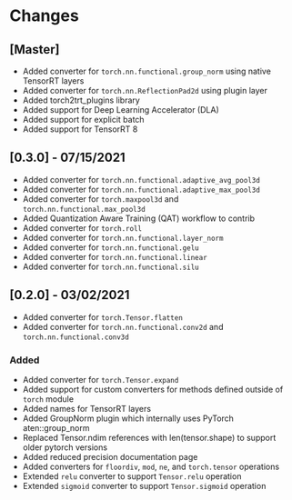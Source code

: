# Changes

## [Master]

- Added converter for ``torch.nn.functional.group_norm`` using native TensorRT layers
- Added converter for ``torch.nn.ReflectionPad2d`` using plugin layer
- Added torch2trt_plugins library
- Added support for Deep Learning Accelerator (DLA)
- Added support for explicit batch
- Added support for TensorRT 8

## [0.3.0] - 07/15/2021

- Added converter for ``torch.nn.functional.adaptive_avg_pool3d``
- Added converter for ``torch.nn.functional.adaptive_max_pool3d``
- Added converter for ``torch.maxpool3d`` and ``torch.nn.functional.max_pool3d``
- Added Quantization Aware Training (QAT) workflow to contrib
- Added converter for ``torch.roll``
- Added converter for ``torch.nn.functional.layer_norm``
- Added converter for ``torch.nn.functional.gelu``
- Added converter for ``torch.nn.functional.linear``
- Added converter for ``torch.nn.functional.silu``

## [0.2.0] - 03/02/2021

- Added converter for ``torch.Tensor.flatten``
- Added converter for ``torch.nn.functional.conv2d`` and ``torch.nn.functional.conv3d``

### Added 

- Added converter for ``torch.Tensor.expand``
- Added support for custom converters for methods defined outside of ``torch`` module
- Added names for TensorRT layers
- Added GroupNorm plugin which internally uses PyTorch aten::group_norm
- Replaced Tensor.ndim references with len(tensor.shape) to support older pytorch versions
- Added reduced precision documentation page
- Added converters for ``floordiv``, ``mod``, ``ne``, and ``torch.tensor`` operations
- Extended ``relu`` converter to support ``Tensor.relu`` operation
- Extended ``sigmoid`` converter to support ``Tensor.sigmoid`` operation
